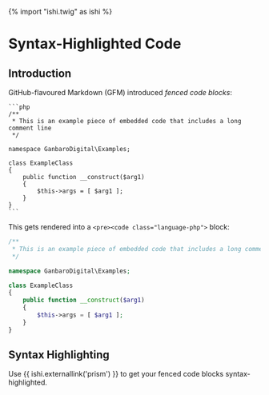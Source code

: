 {% import "ishi.twig" as ishi %}
# Syntax-Highlighted Code

## Introduction

GitHub-flavoured Markdown (GFM) introduced _fenced code blocks_:

    ```php
    /**
     * This is an example piece of embedded code that includes a long comment line
     */

    namespace GanbaroDigital\Examples;

    class ExampleClass
    {
        public function __construct($arg1)
        {
            $this->args = [ $arg1 ];
        }
    }
    ```

This gets rendered into a `<pre><code class="language-php">` block:

```php
/**
 * This is an example piece of embedded code that includes a long comment line
 */

namespace GanbaroDigital\Examples;

class ExampleClass
{
    public function __construct($arg1)
    {
        $this->args = [ $arg1 ];
    }
}
```

## Syntax Highlighting

Use {{ ishi.externallink('prism') }} to get your fenced code blocks syntax-highlighted.
